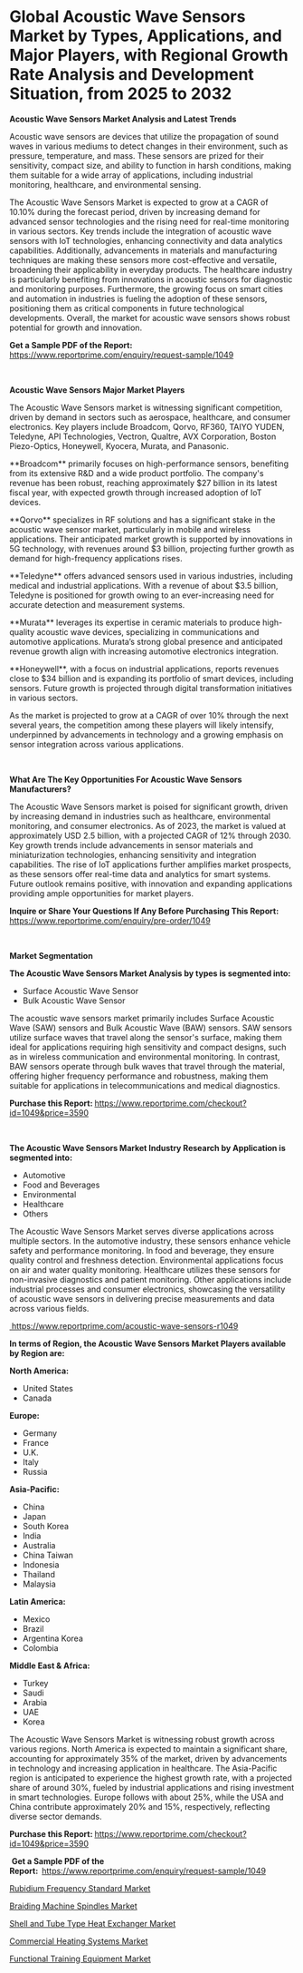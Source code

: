 <p><h1>Global Acoustic Wave Sensors Market by Types, Applications, and Major Players, with Regional Growth Rate Analysis and Development Situation, from 2025 to 2032</h1></p><p><strong>Acoustic Wave Sensors Market Analysis and Latest Trends</strong></p>
<p><p>Acoustic wave sensors are devices that utilize the propagation of sound waves in various mediums to detect changes in their environment, such as pressure, temperature, and mass. These sensors are prized for their sensitivity, compact size, and ability to function in harsh conditions, making them suitable for a wide array of applications, including industrial monitoring, healthcare, and environmental sensing.</p><p>The Acoustic Wave Sensors Market is expected to grow at a CAGR of 10.10% during the forecast period, driven by increasing demand for advanced sensor technologies and the rising need for real-time monitoring in various sectors. Key trends include the integration of acoustic wave sensors with IoT technologies, enhancing connectivity and data analytics capabilities. Additionally, advancements in materials and manufacturing techniques are making these sensors more cost-effective and versatile, broadening their applicability in everyday products. The healthcare industry is particularly benefiting from innovations in acoustic sensors for diagnostic and monitoring purposes. Furthermore, the growing focus on smart cities and automation in industries is fueling the adoption of these sensors, positioning them as critical components in future technological developments. Overall, the market for acoustic wave sensors shows robust potential for growth and innovation.</p></p>
<p><strong>Get a Sample PDF of the Report:&nbsp;</strong> <a href="https://www.reportprime.com/enquiry/request-sample/1049?utm_campaign=3444&utm_medium=2&utm_source=Github&utm_content=ia&utm_term=18032025&utm_id=acoustic-wave-sensors">https://www.reportprime.com/enquiry/request-sample/1049</a></p>
<p>&nbsp;</p>
<p><strong>Acoustic Wave Sensors Major Market Players</strong></p>
<p><p>The Acoustic Wave Sensors market is witnessing significant competition, driven by demand in sectors such as aerospace, healthcare, and consumer electronics. Key players include Broadcom, Qorvo, RF360, TAIYO YUDEN, Teledyne, API Technologies, Vectron, Qualtre, AVX Corporation, Boston Piezo-Optics, Honeywell, Kyocera, Murata, and Panasonic.</p><p>**Broadcom** primarily focuses on high-performance sensors, benefiting from its extensive R&D and a wide product portfolio. The company's revenue has been robust, reaching approximately $27 billion in its latest fiscal year, with expected growth through increased adoption of IoT devices.</p><p>**Qorvo** specializes in RF solutions and has a significant stake in the acoustic wave sensor market, particularly in mobile and wireless applications. Their anticipated market growth is supported by innovations in 5G technology, with revenues around $3 billion, projecting further growth as demand for high-frequency applications rises.</p><p>**Teledyne** offers advanced sensors used in various industries, including medical and industrial applications. With a revenue of about $3.5 billion, Teledyne is positioned for growth owing to an ever-increasing need for accurate detection and measurement systems.</p><p>**Murata** leverages its expertise in ceramic materials to produce high-quality acoustic wave devices, specializing in communications and automotive applications. Murata’s strong global presence and anticipated revenue growth align with increasing automotive electronics integration.</p><p>**Honeywell**, with a focus on industrial applications, reports revenues close to $34 billion and is expanding its portfolio of smart devices, including sensors. Future growth is projected through digital transformation initiatives in various sectors.</p><p>As the market is projected to grow at a CAGR of over 10% through the next several years, the competition among these players will likely intensify, underpinned by advancements in technology and a growing emphasis on sensor integration across various applications.</p></p>
<p>&nbsp;</p>
<p><strong>What Are The Key Opportunities For Acoustic Wave Sensors Manufacturers?</strong></p>
<p><p>The Acoustic Wave Sensors market is poised for significant growth, driven by increasing demand in industries such as healthcare, environmental monitoring, and consumer electronics. As of 2023, the market is valued at approximately USD 2.5 billion, with a projected CAGR of 12% through 2030. Key growth trends include advancements in sensor materials and miniaturization technologies, enhancing sensitivity and integration capabilities. The rise of IoT applications further amplifies market prospects, as these sensors offer real-time data and analytics for smart systems. Future outlook remains positive, with innovation and expanding applications providing ample opportunities for market players.</p></p>
<p><strong>Inquire or Share Your Questions If Any Before Purchasing This Report:</strong> <a href="https://www.reportprime.com/enquiry/pre-order/1049?utm_campaign=3444&utm_medium=2&utm_source=Github&utm_content=ia&utm_term=18032025&utm_id=acoustic-wave-sensors">https://www.reportprime.com/enquiry/pre-order/1049</a></p>
<p>&nbsp;</p>
<p><strong>Market Segmentation</strong></p>
<p><strong>The Acoustic Wave Sensors Market Analysis by types is segmented into:</strong></p>
<p><ul><li>Surface Acoustic Wave Sensor</li><li>Bulk Acoustic Wave Sensor</li></ul></p>
<p><p>The acoustic wave sensors market primarily includes Surface Acoustic Wave (SAW) sensors and Bulk Acoustic Wave (BAW) sensors. SAW sensors utilize surface waves that travel along the sensor's surface, making them ideal for applications requiring high sensitivity and compact designs, such as in wireless communication and environmental monitoring. In contrast, BAW sensors operate through bulk waves that travel through the material, offering higher frequency performance and robustness, making them suitable for applications in telecommunications and medical diagnostics.</p></p>
<p><strong>Purchase this Report:&nbsp;</strong><a href="https://www.reportprime.com/checkout?id=1049&price=3590&utm_campaign=3444&utm_medium=2&utm_source=Github&utm_content=ia&utm_term=18032025&utm_id=acoustic-wave-sensors">https://www.reportprime.com/checkout?id=1049&price=3590</a></p>
<p>&nbsp;</p>
<p><strong>The Acoustic Wave Sensors Market Industry Research by Application is segmented into:</strong></p>
<p><ul><li>Automotive</li><li>Food and Beverages</li><li>Environmental</li><li>Healthcare</li><li>Others</li></ul></p>
<p><p>The Acoustic Wave Sensors Market serves diverse applications across multiple sectors. In the automotive industry, these sensors enhance vehicle safety and performance monitoring. In food and beverage, they ensure quality control and freshness detection. Environmental applications focus on air and water quality monitoring. Healthcare utilizes these sensors for non-invasive diagnostics and patient monitoring. Other applications include industrial processes and consumer electronics, showcasing the versatility of acoustic wave sensors in delivering precise measurements and data across various fields.</p></p>
<p><a href="https://www.reportprime.com/acoustic-wave-sensors-r1049?utm_campaign=3444&utm_medium=2&utm_source=Github&utm_content=ia&utm_term=18032025&utm_id=acoustic-wave-sensors">&nbsp;https://www.reportprime.com/acoustic-wave-sensors-r1049</a></p>
<p><strong>In terms of Region, the Acoustic Wave Sensors Market Players available by Region are:</strong></p>
<p>
    <p> <strong> North America: </strong>
        <ul>
            <li>United States</li>
            <li>Canada</li>
        </ul>
        </p> 
    <p> <strong> Europe: </strong>
        <ul>
            <li>Germany</li>
            <li>France</li>
            <li>U.K.</li>
            <li>Italy</li>
            <li>Russia</li>
        </ul>
        </p> 
    <p> <strong> Asia-Pacific: </strong>
        <ul>
            <li>China</li>
            <li>Japan</li>
            <li>South Korea</li>
            <li>India</li>
            <li>Australia</li>
            <li>China Taiwan</li>
            <li>Indonesia</li>
            <li>Thailand</li>
            <li>Malaysia</li>
        </ul>
        </p> 
    <p> <strong> Latin America: </strong>
        <ul>
            <li>Mexico</li>
            <li>Brazil</li>
            <li>Argentina Korea</li>
            <li>Colombia</li>
        </ul>
        </p> 
    <p> <strong> Middle East & Africa: </strong>
        <ul>
            <li>Turkey</li>
            <li>Saudi</li>
            <li>Arabia</li>
            <li>UAE</li>
            <li>Korea</li>
        </ul>
    </p>
    </p>
<p><p>The Acoustic Wave Sensors Market is witnessing robust growth across various regions. North America is expected to maintain a significant share, accounting for approximately 35% of the market, driven by advancements in technology and increasing application in healthcare. The Asia-Pacific region is anticipated to experience the highest growth rate, with a projected share of around 30%, fueled by industrial applications and rising investment in smart technologies. Europe follows with about 25%, while the USA and China contribute approximately 20% and 15%, respectively, reflecting diverse sector demands.</p></p>
<p><strong>Purchase this Report: </strong><a href="https://www.reportprime.com/checkout?id=1049&price=3590&utm_campaign=3444&utm_medium=2&utm_source=Github&utm_content=ia&utm_term=18032025&utm_id=acoustic-wave-sensors">https://www.reportprime.com/checkout?id=1049&price=3590</a></p>
<p>&nbsp;<strong>Get a Sample PDF of the Report:&nbsp;&nbsp;</strong><a href="https://www.reportprime.com/enquiry/request-sample/1049?utm_campaign=3444&utm_medium=2&utm_source=Github&utm_content=ia&utm_term=18032025&utm_id=acoustic-wave-sensors">https://www.reportprime.com/enquiry/request-sample/1049</a></p>
<p><strong></strong></p>
<p><p><a href="https://www.linkedin.com/pulse/projected-cagr-84-rubidium-frequency-standard-market-analysis-nxqse?utm_campaign=3444&utm_medium=2&utm_source=Github&utm_content=ia&utm_term=18032025&utm_id=acoustic-wave-sensors">Rubidium Frequency Standard Market</a></p><p><a href="https://www.linkedin.com/pulse/braiding-machine-spindles-market-growth-forecast-global-oj3oe?utm_campaign=3444&utm_medium=2&utm_source=Github&utm_content=ia&utm_term=18032025&utm_id=acoustic-wave-sensors">Braiding Machine Spindles Market</a></p><p><a href="https://www.linkedin.com/pulse/shell-tube-type-heat-exchanger-market-research-future-outlook-7cksf?utm_campaign=3444&utm_medium=2&utm_source=Github&utm_content=ia&utm_term=18032025&utm_id=acoustic-wave-sensors">Shell and Tube Type Heat Exchanger Market</a></p><p><a href="https://www.linkedin.com/pulse/commercial-heating-systems-market-growth-projections-2025-2032-js7mf?utm_campaign=3444&utm_medium=2&utm_source=Github&utm_content=ia&utm_term=18032025&utm_id=acoustic-wave-sensors">Commercial Heating Systems Market</a></p><p><a href="https://www.linkedin.com/pulse/strategic-analysis-functional-training-equipment-market-ykv1e?utm_campaign=3444&utm_medium=2&utm_source=Github&utm_content=ia&utm_term=18032025&utm_id=acoustic-wave-sensors">Functional Training Equipment Market</a></p></p>
